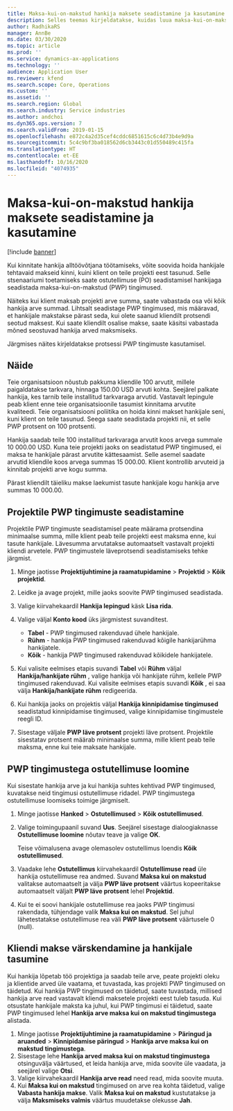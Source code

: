 ```yaml
---
title: Maksa-kui-on-makstud hankija maksete seadistamine ja kasutamine
description: Selles teemas kirjeldatakse, kuidas luua maksa-kui-on-makstud (PWP) tingimusi, et saaksite vabastada osalisi hankija makseid vastavalt kliendi maksetele.
author: RadhikaRS
manager: AnnBe
ms.date: 03/30/2020
ms.topic: article
ms.prod: ''
ms.service: dynamics-ax-applications
ms.technology: ''
audience: Application User
ms.reviewer: kfend
ms.search.scope: Core, Operations
ms.custom: ''
ms.assetid: ''
ms.search.region: Global
ms.search.industry: Service industries
ms.author: andchoi
ms.dyn365.ops.version: 7
ms.search.validFrom: 2019-01-15
ms.openlocfilehash: e872c4a2d35cef4cddc6851615c6c4d73b4e9d9a
ms.sourcegitcommit: 5c4c9bf3ba018562d6cb3443c01d550489c415fa
ms.translationtype: HT
ms.contentlocale: et-EE
ms.lasthandoff: 10/16/2020
ms.locfileid: "4074935"
---
```

# <a name="set-up-and-use-pay-when-paid-vendor-payments"></a>Maksa-kui-on-makstud hankija maksete seadistamine ja kasutamine

[!include [banner](../includes/banner.md)]

Kui kinnitate hankija alltöövõtjana töötamiseks, võite soovida hoida hankijale tehtavaid makseid kinni, kuini klient on teile projekti eest tasunud. Selle stsenaariumi toetamiseks saate ostutellimuse (PO) seadistamisel hankijaga seadistada maksa-kui-on-makstud (PWP) tingimused.

Näiteks kui klient maksab projekti arve summa, saate vabastada osa või kõik hankija arve summad. Lihtsalt seadistage PWP tingimused, mis määravad, et hankijale makstakse pärast seda, kui olete saanud kliendilt protsendi seotud maksest. Kui saate kliendilt osalise makse, saate käsitsi vabastada mõned seostuvad hankija arved maksmiseks.

Järgmises näites kirjeldatakse protsessi PWP tingimuste kasutamisel.

## <a name="example"></a>Näide

Teie organisatsioon nõustub pakkuma kliendile 100 arvutit, millele paigaldatakse tarkvara, hinnaga 150.00 USD arvuti kohta. Seejärel palkate hankija, kes tarnib teile installitud tarkvaraga arvutid. Vastavalt lepingule peab klient enne teie organisatsioonile tasumist kinnitama arvutite kvaliteedi. Teie organisatsiooni poliitika on hoida kinni makset hankijale seni, kuni klient on teile tasunud. Seega saate seadistada projekti nii, et selle PWP protsent on 100 protsenti.

Hankija saadab teile 100 installitud tarkvaraga arvutit koos arvega summale 10 000.00 USD. Kuna teie projekti jaoks on seadistatud PWP tingimused, ei maksa te hankijale pärast arvutite kättesaamist. Selle asemel saadate arvutid kliendile koos arvega summas 15 000.00. Klient kontrollib arvuteid ja kinnitab projekti arve kogu summa.

Pärast kliendilt täieliku makse laekumist tasute hankijale kogu hankija arve summas 10 000.00.

## <a name="set-up-pwp-terms-for-a-project"></a>Projektile PWP tingimuste seadistamine

Projektile PWP tingimuste seadistamisel peate määrama protsendina minimaalse summa, mille klient peab teile projekti eest maksma enne, kui tasute hankijale. Lävesumma arvutatakse automaatselt vastavalt projekti kliendi arvetele. PWP tingimustele läveprotsendi seadistamiseks tehke järgmist.

1. Minge jaotisse **Projektijuhtimine ja raamatupidamine** \> **Projektid** \> **Kõik projektid**.
2. Leidke ja avage projekt, mille jaoks soovite PWP tingimused seadistada.
3. Valige kiirvahekaardil **Hankija lepingud** käsk **Lisa rida**.
3. Valige väljal **Konto kood** üks järgmistest suvanditest.

    - **Tabel** - PWP tingimused rakenduvad ühele hankijale.
    - **Rühm** - hankija PWP tingimused rakenduvad kõigile hankijarühma hankijatele.
    - **Kõik** - hankija PWP tingimused rakenduvad kõikidele hankijatele.

4. Kui valisite eelmises etapis suvandi **Tabel** või **Rühm** väljal **Hankija/hankijate rühm** , valige hankija või hankijate rühm, kellele PWP tingimused rakenduvad. Kui valisite eelmises etapis suvandi **Kõik** , ei saa välja **Hankija/hankijate rühm** redigeerida.
5. Kui hankija jaoks on projektis väljal **Hankija kinnipidamise tingimused** seadistatud kinnipidamise tingimused, valige kinnipidamise tingimustele reegli ID.
6. Sisestage väljale **PWP läve protsent** projekti läve protsent. Projektile sisestatav protsent määrab minimaalse summa, mille klient peab teile maksma, enne kui teie maksate hankijale.

## <a name="create-a-po-that-has-pwp-terms"></a>PWP tingimustega ostutellimuse loomine

Kui sisestate hankija arve ja kui hankija suhtes kehtivad PWP tingimused, kuvatakse neid tingimusi ostutellimuse ridadel. PWP tingimustega ostutellimuse loomiseks toimige järgmiselt.

1. Minge jaotisse **Hanked** \> **Ostutellimused** \> **Kõik ostutellimused**.
2. Valige toimingupaanil suvand **Uus**. Seejärel sisestage dialoogiaknasse **Ostutellimuse loomine** nõutav teave ja valige **OK**.

    Teise võimalusena avage olemasolev ostutellimus loendis **Kõik ostutellimused**.

4. Vaadake lehe **Ostutellimus** kiirvahekaardil **Ostutellimuse read** üle hankija ostutellimuse rea andmed. Suvand **Maksa kui on makstud** valitakse automaatselt ja välja **PWP läve protsent** väärtus kopeeritakse automaatselt väljalt **PWP läve protsent** lehel **Projektid**.
6. Kui te ei soovi hankijale ostutellimuse rea jaoks PWP tingimusi rakendada, tühjendage valik **Maksa kui on makstud**. Sel juhul lähetestatakse ostutellimuse rea väli **PWP läve protsent** väärtusele 0 (null).

## <a name="update-a-customer-payment-and-pay-the-vendor"></a>Kliendi makse värskendamine ja hankijale tasumine

Kui hankija lõpetab töö projektiga ja saadab teile arve, peate projekti oleku ja klientide arved üle vaatama, et tuvastada, kas projekti PWP tingimused on täidetud. Kui hankija PWP tingimused on täidetud, saate tuvastada, millised hankija arve read vastavalt kliendi maksetele projekti eest tuleb tasuda. Kui otsustate hankijale maksta ka juhul, kui PWP tingimusi ei täidetud, saate PWP tingimused lehel **Hankija arve maksa kui on makstud tingimustega** alistada.

1. Minge jaotisse **Projektijuhtimine ja raamatupidamine** \> **Päringud ja aruanded** \> **Kinnipidamise päringud** \> **Hankija arve maksa kui on makstud tingimustega**.
2. Sisestage lehe **Hankija arved maksa kui on makstud tingimustega** otsinguvälja väärtused, et leida hankija arve, mida soovite üle vaadata, ja seejärel valige **Otsi**.
3. Valige kiirvahekaardil **Hankija arve read** need read, mida soovite muuta.
4. Kui **Maksa kui on makstud** tingimused on arve rea kohta täidetud, valige **Vabasta hankija makse**. Valik **Maksa kui on makstud** kustutatakse ja välja **Maksmiseks valmis** väärtus muudetakse olekusse **Jah**.
